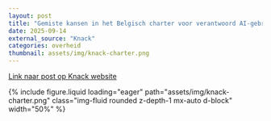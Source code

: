 ```yaml
---
layout: post
title: "Gemiste kansen in het Belgisch charter voor verantwoord AI-gebruik"
date: 2025-09-14
external_source: "Knack"
categories: overheid
thumbnail: assets/img/knack-charter.png
---
```


[Link naar post op Knack website](https://www.knack.be/nieuws/technologie/gemiste-kansen-in-het-belgisch-charter-voor-verantwoord-ai-gebruik/)

<div class="row mt-3">
    <div class="col-sm mt-3 mt-md-0">
        {% include figure.liquid loading="eager" path="assets/img/knack-charter.png" class="img-fluid rounded z-depth-1 mx-auto d-block" width="50%" %}
    </div>
</div>
